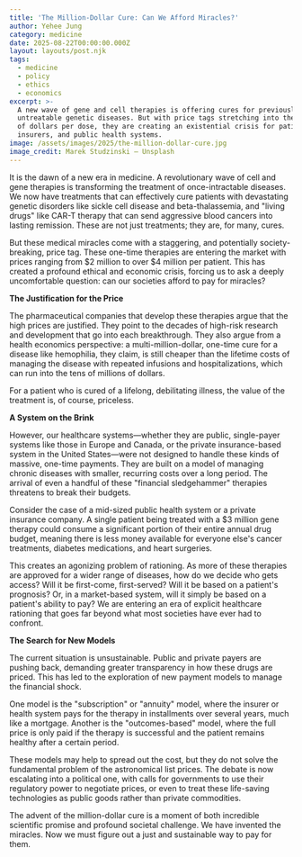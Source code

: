 ```yaml
---
title: 'The Million-Dollar Cure: Can We Afford Miracles?'
author: Yehee Jung
category: medicine
date: 2025-08-22T00:00:00.000Z
layout: layouts/post.njk
tags:
  - medicine
  - policy
  - ethics
  - economics
excerpt: >-
  A new wave of gene and cell therapies is offering cures for previously
  untreatable genetic diseases. But with price tags stretching into the millions
  of dollars per dose, they are creating an existential crisis for patients,
  insurers, and public health systems.
image: /assets/images/2025/the-million-dollar-cure.jpg
image_credit: Marek Studzinski — Unsplash
---
```


It is the dawn of a new era in medicine. A revolutionary wave of cell and gene therapies is transforming the treatment of once-intractable diseases. We now have treatments that can effectively cure patients with devastating genetic disorders like sickle cell disease and beta-thalassemia, and "living drugs" like CAR-T therapy that can send aggressive blood cancers into lasting remission. These are not just treatments; they are, for many, cures.

But these medical miracles come with a staggering, and potentially society-breaking, price tag. These one-time therapies are entering the market with prices ranging from $2 million to over $4 million per patient. This has created a profound ethical and economic crisis, forcing us to ask a deeply uncomfortable question: can our societies afford to pay for miracles?

**The Justification for the Price**

The pharmaceutical companies that develop these therapies argue that the high prices are justified. They point to the decades of high-risk research and development that go into each breakthrough. They also argue from a health economics perspective: a multi-million-dollar, one-time cure for a disease like hemophilia, they claim, is still cheaper than the lifetime costs of managing the disease with repeated infusions and hospitalizations, which can run into the tens of millions of dollars.

For a patient who is cured of a lifelong, debilitating illness, the value of the treatment is, of course, priceless.

**A System on the Brink**

However, our healthcare systems—whether they are public, single-payer systems like those in Europe and Canada, or the private insurance-based system in the United States—were not designed to handle these kinds of massive, one-time payments. They are built on a model of managing chronic diseases with smaller, recurring costs over a long period. The arrival of even a handful of these "financial sledgehammer" therapies threatens to break their budgets.

Consider the case of a mid-sized public health system or a private insurance company. A single patient being treated with a $3 million gene therapy could consume a significant portion of their entire annual drug budget, meaning there is less money available for everyone else's cancer treatments, diabetes medications, and heart surgeries.

This creates an agonizing problem of rationing. As more of these therapies are approved for a wider range of diseases, how do we decide who gets access? Will it be first-come, first-served? Will it be based on a patient's prognosis? Or, in a market-based system, will it simply be based on a patient's ability to pay? We are entering an era of explicit healthcare rationing that goes far beyond what most societies have ever had to confront.

**The Search for New Models**

The current situation is unsustainable. Public and private payers are pushing back, demanding greater transparency in how these drugs are priced. This has led to the exploration of new payment models to manage the financial shock.

One model is the "subscription" or "annuity" model, where the insurer or health system pays for the therapy in installments over several years, much like a mortgage. Another is the "outcomes-based" model, where the full price is only paid if the therapy is successful and the patient remains healthy after a certain period.

These models may help to spread out the cost, but they do not solve the fundamental problem of the astronomical list prices. The debate is now escalating into a political one, with calls for governments to use their regulatory power to negotiate prices, or even to treat these life-saving technologies as public goods rather than private commodities.

The advent of the million-dollar cure is a moment of both incredible scientific promise and profound societal challenge. We have invented the miracles. Now we must figure out a just and sustainable way to pay for them.
